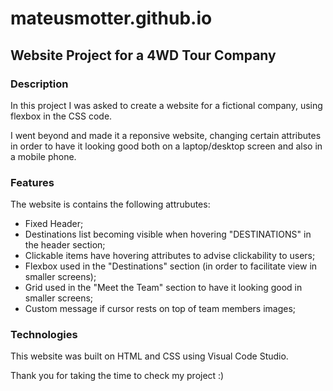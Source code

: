 # mateusmotter.github.io
## Website Project for a 4WD Tour Company

### Description

In this project I was asked to create a website for a fictional company, using flexbox in the CSS code.

I went beyond and made it a reponsive website, changing certain attributes in order to have it looking good both on a laptop/desktop screen and also in a mobile phone.

### Features

The website is contains the following attrubutes:

+ Fixed Header;
+ Destinations list becoming visible when hovering "DESTINATIONS" in the header section;
+ Clickable items have hovering attributes to advise clickability to users;
+ Flexbox used in the "Destinations" section (in order to facilitate view in smaller screens);
+ Grid used in the "Meet the Team" section to have it looking good in smaller screens;
+ Custom message if cursor rests on top of team members images;

### Technologies

This website was built on HTML and CSS using Visual Code Studio.

Thank you for taking the time to check my project :)

